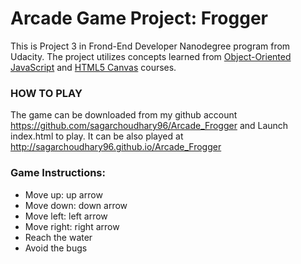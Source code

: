 Arcade Game Project: Frogger
===============================
This is Project 3 in Frond-End Developer Nanodegree program from Udacity. The project utilizes concepts learned from [Object-Oriented JavaScript](https://www.udacity.com/course/viewer#!/c-ud015-nd) and [HTML5 Canvas](https://www.udacity.com/course/viewer#!/c-ud292-nd) courses.

### HOW TO PLAY

The game can be downloaded from my github account
https://github.com/sagarchoudhary96/Arcade_Frogger and Launch index.html to play.
 It can be also played at http://sagarchoudhary96.github.io/Arcade_Frogger


### Game Instructions:
* Move up: up arrow
* Move down: down arrow
* Move left: left arrow
* Move right: right arrow
* Reach the water
* Avoid the bugs

